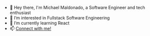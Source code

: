 - 👋 Hey there, I'm Michael Maldonado, a Software Engineer and tech enthusiast
- 👀 I’m interested in Fullstack Software Engineering
- 🌱 I’m currently learning React
- 📫 [Connect with me!](https://www.linkedin.com/in/michael-maldo/)

<!---
maldo3/maldo3 is a ✨ special ✨ repository because its `README.md` (this file) appears on your GitHub profile.
You can click the Preview link to take a look at your changes.
--->
